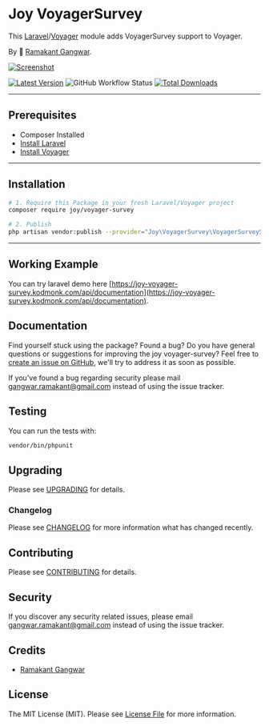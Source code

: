 # Joy VoyagerSurvey

This [Laravel](https://laravel.com/)/[Voyager](https://voyager.devdojo.com/) module adds VoyagerSurvey support to Voyager.

By 🐼 [Ramakant Gangwar](https://github.com/rxcod9).

[![Screenshot](https://raw.githubusercontent.com/rxcod9/joy-voyager-survey/main/cover.jpg)](https://joy-voyager-survey.kodmonk.com)

[![Latest Version](https://img.shields.io/github/v/release/rxcod9/joy-voyager-survey?style=flat-square)](https://github.com/rxcod9/joy-voyager-survey/releases)
![GitHub Workflow Status](https://img.shields.io/github/actions/workflow/status/rxcod9/joy-voyager-survey/run-tests.yml?branch=main&label=tests)
[![Total Downloads](https://img.shields.io/packagist/dt/joy/voyager-survey.svg?style=flat-square)](https://packagist.org/packages/joy/voyager-survey)

---

## Prerequisites

*   Composer Installed
*   [Install Laravel](https://laravel.com/docs/installation)
*   [Install Voyager](https://github.com/the-control-group/voyager)

---

## Installation

```bash
# 1. Require this Package in your fresh Laravel/Voyager project
composer require joy/voyager-survey

# 2. Publish
php artisan vendor:publish --provider="Joy\VoyagerSurvey\VoyagerSurveyServiceProvider" --force
```

---

<!-- ## Usage

Installation generates.

--- -->

<!-- ## Views Customization

In order to override views delivered by Voyager DataTable, copy contents from ``vendor/joy/voyager-survey/resources/views`` to the ``views/vendor/joy-voyager-survey`` directory of your Laravel installation. -->

## Working Example

You can try laravel demo here [https://joy-voyager-survey.kodmonk.com/api/documentation](https://joy-voyager-survey.kodmonk.com/api/documentation).

## Documentation

Find yourself stuck using the package? Found a bug? Do you have general questions or suggestions for improving the joy voyager-survey? Feel free to [create an issue on GitHub](https://github.com/rxcod9/joy-voyager-survey/issues), we'll try to address it as soon as possible.

If you've found a bug regarding security please mail [gangwar.ramakant@gmail.com](mailto:gangwar.ramakant@gmail.com) instead of using the issue tracker.

## Testing

You can run the tests with:

```bash
vendor/bin/phpunit
```

## Upgrading

Please see [UPGRADING](UPGRADING.md) for details.

### Changelog

Please see [CHANGELOG](CHANGELOG.md) for more information what has changed recently.

## Contributing

Please see [CONTRIBUTING](CONTRIBUTING.md) for details.

## Security

If you discover any security related issues, please email [gangwar.ramakant@gmail.com](mailto:gangwar.ramakant@gmail.com) instead of using the issue tracker.

## Credits

- [Ramakant Gangwar](https://github.com/rxcod9)

## License

The MIT License (MIT). Please see [License File](LICENSE.md) for more information.
